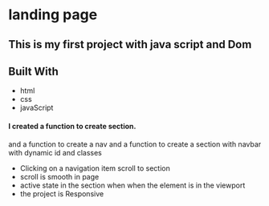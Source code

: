 # landing page

## This is my first project with java script and Dom

## Built With

- html
- css
- javaScript

#### I created a function to create section.

and a function to create a nav
and a function to create a section with navbar with dynamic id and classes

- Clicking on a navigation item scroll to section
- scroll is smooth in page
- active state in the section when when the element is in the viewport
- the project is Responsive
